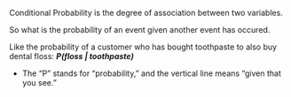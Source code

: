 Conditional Probability is the degree of association between two variables. 

So what is the probability of an event given another event has occured.

Like the probability of  a customer who has bought toothpaste to also buy dental floss: 
***P(floss | toothpaste)***
- The “P” stands for “probability,” and the vertical line means “given that you see.”

